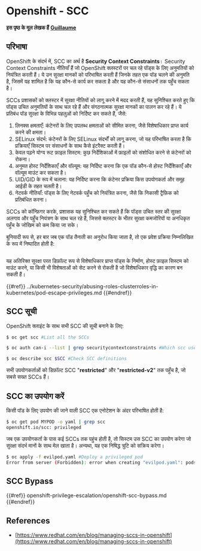 # Openshift - SCC

**इस पृष्ठ के मूल लेखक हैं** [**Guillaume**](https://www.linkedin.com/in/guillaume-chapela-ab4b9a196)

## परिभाषा

OpenShift के संदर्भ में, SCC का अर्थ है **Security Context Constraints**। Security Context Constraints नीतियाँ हैं जो OpenShift क्लस्टरों पर चल रहे पॉड्स के लिए अनुमतियों को नियंत्रित करती हैं। ये उन सुरक्षा मानकों को परिभाषित करती हैं जिनके तहत एक पॉड चलने की अनुमति है, जिसमें यह शामिल है कि यह कौन-से कार्य कर सकता है और यह कौन-से संसाधनों तक पहुँच सकता है।

SCCs प्रशासकों को क्लस्टर में सुरक्षा नीतियों को लागू करने में मदद करती हैं, यह सुनिश्चित करते हुए कि पॉड्स उचित अनुमतियों के साथ चल रहे हैं और संगठनात्मक सुरक्षा मानकों का पालन कर रहे हैं। ये प्रतिबंध पॉड सुरक्षा के विभिन्न पहलुओं को निर्दिष्ट कर सकते हैं, जैसे:

1. लिनक्स क्षमताएँ: कंटेनरों के लिए उपलब्ध क्षमताओं को सीमित करना, जैसे विशेषाधिकार प्राप्त कार्य करने की क्षमता।
2. SELinux संदर्भ: कंटेनरों के लिए SELinux संदर्भों को लागू करना, जो यह परिभाषित करता है कि प्रक्रियाएँ सिस्टम पर संसाधनों के साथ कैसे इंटरैक्ट करती हैं।
3. केवल पढ़ने योग्य रूट फ़ाइल सिस्टम: कुछ निर्देशिकाओं में फ़ाइलों को संशोधित करने से कंटेनरों को रोकना।
4. अनुमत होस्ट निर्देशिकाएँ और वॉल्यूम: यह निर्दिष्ट करना कि एक पॉड कौन-से होस्ट निर्देशिकाएँ और वॉल्यूम माउंट कर सकता है।
5. UID/GID के रूप में चलाना: यह निर्दिष्ट करना कि कंटेनर प्रक्रिया किस उपयोगकर्ता और समूह आईडी के तहत चलती है।
6. नेटवर्क नीतियाँ: पॉड्स के लिए नेटवर्क पहुँच को नियंत्रित करना, जैसे कि निकासी ट्रैफ़िक को प्रतिबंधित करना।

SCCs को कॉन्फ़िगर करके, प्रशासक यह सुनिश्चित कर सकते हैं कि पॉड्स उचित स्तर की सुरक्षा अलगाव और पहुँच नियंत्रण के साथ चल रहे हैं, जिससे क्लस्टर के भीतर सुरक्षा कमजोरियों या अनधिकृत पहुँच के जोखिम को कम किया जा सके।

बुनियादी रूप से, हर बार जब एक पॉड तैनाती का अनुरोध किया जाता है, तो एक प्रवेश प्रक्रिया निम्नलिखित के रूप में निष्पादित होती है:

<figure><img src="../../images/Managing SCCs in OpenShift-1.png" alt=""><figcaption></figcaption></figure>

यह अतिरिक्त सुरक्षा परत डिफ़ॉल्ट रूप से विशेषाधिकार प्राप्त पॉड्स के निर्माण, होस्ट फ़ाइल सिस्टम को माउंट करने, या किसी भी विशेषताओं को सेट करने से रोकती है जो विशेषाधिकार वृद्धि का कारण बन सकती हैं।

{{#ref}}
../kubernetes-security/abusing-roles-clusterroles-in-kubernetes/pod-escape-privileges.md
{{#endref}}

## SCC सूची

OpenShift क्लाइंट के साथ सभी SCC की सूची बनाने के लिए:
```bash
$ oc get scc #List all the SCCs

$ oc auth can-i --list | grep securitycontextconstraints #Which scc user can use

$ oc describe scc $SCC #Check SCC definitions
```
सभी उपयोगकर्ताओं को डिफ़ॉल्ट SCC "**restricted**" और "**restricted-v2**" तक पहुँच है, जो सबसे सख्त SCCs हैं।

## SCC का उपयोग करें

किसी पॉड के लिए उपयोग की जाने वाली SCC एक एनोटेशन के अंदर परिभाषित होती है:
```bash
$ oc get pod MYPOD -o yaml | grep scc
openshift.io/scc: privileged
```
जब एक उपयोगकर्ता के पास कई SCCs तक पहुंच होती है, तो सिस्टम उस SCC का उपयोग करेगा जो सुरक्षा संदर्भ मानों के साथ मेल खाता है। अन्यथा, यह एक निषिद्ध त्रुटि को सक्रिय करेगा।
```bash
$ oc apply -f evilpod.yaml #Deploy a privileged pod
Error from server (Forbidden): error when creating "evilpod.yaml": pods "evilpod" is forbidden: unable to validate against any security context constrain
```
## SCC Bypass

{{#ref}}
openshift-privilege-escalation/openshift-scc-bypass.md
{{#endref}}

## References

- [https://www.redhat.com/en/blog/managing-sccs-in-openshift](https://www.redhat.com/en/blog/managing-sccs-in-openshift)
